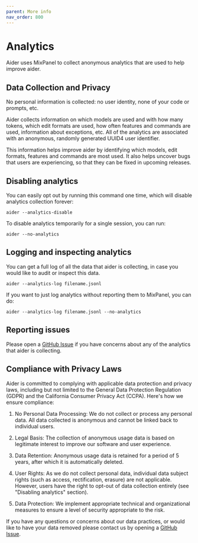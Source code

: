 ```yaml
---
parent: More info
nav_order: 800
---
```


# Analytics

Aider uses MixPanel to collect anonymous analytics that are used to help
improve aider. 

## Data Collection and Privacy

No personal information is collected: no user identity, none of your code or prompts, etc.

Aider collects information on which models are used and with how many tokens,
which edit formats are used, how often features and commands are used,
information about exceptions, etc.
All of the analytics are associated with an anonymous,
randomly generated UUID4 user identifier.

This information helps improve aider by identifying which models, edit formats,
features and commands are most used.
It also helps uncover bugs that users are experiencing, so that they can be fixed
in upcoming releases.

## Disabling analytics

You can easily opt out by running this command one time, which will
disable analytics collection forever:

```
aider --analytics-disable
```

To disable analytics temporarily for a single session, you can run:

```
aider --no-analytics
```

## Logging and inspecting analytics

You can get a full log of all the data that aider is collecting,
in case you would like to audit or inspect this data.

```
aider --analytics-log filename.jsonl
```

If you want to just log analytics without reporting them to MixPanel, you can do:

```
aider --analytics-log filename.jsonl --no-analytics
```


## Reporting issues

Please open a
[GitHub Issue](https://github.com/paul-gauthier/aider/issues)
if you have concerns about any of the analytics that aider is collecting.


## Compliance with Privacy Laws

Aider is committed to complying with applicable data protection and privacy laws, including but not limited to the General Data Protection Regulation (GDPR) and the California Consumer Privacy Act (CCPA). Here's how we ensure compliance:

1. No Personal Data Processing: We do not collect or process any personal data. All data collected is anonymous and cannot be linked back to individual users.

2. Legal Basis: The collection of anonymous usage data is based on legitimate interest to improve our software and user experience.

3. Data Retention: Anonymous usage data is retained for a period of 5 years, after which it is automatically deleted.

4. User Rights: As we do not collect personal data, individual data subject rights (such as access, rectification, erasure) are not applicable. However, users have the right to opt-out of data collection entirely (see "Disabling analytics" section).

5. Data Protection: We implement appropriate technical and organizational measures to ensure a level of security appropriate to the risk.

If you have any questions or concerns about our data practices, 
or would like to have your data removed
please contact us by opening a
[GitHub Issue](https://github.com/paul-gauthier/aider/issues).


